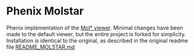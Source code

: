 # Phenix Molstar
Phenix implementation of the [Mol* viewer](https://molstar.org). Minimal changes have been made to the default viewer, but the entire project is forked for simplicity. Installation is identical to the original, as described in the original readme file [README_MOLSTAR.md](README_MOLSTAR.md)

